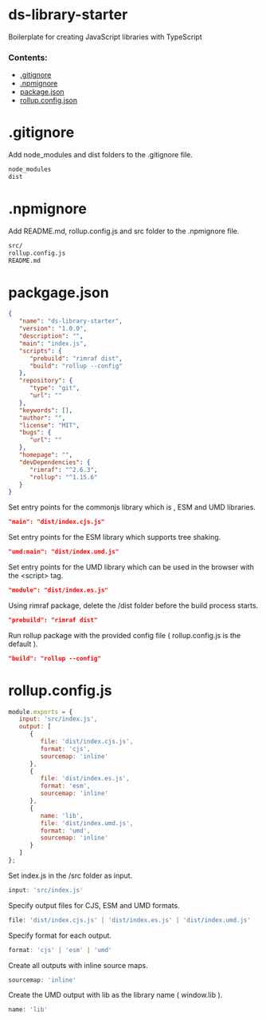 # ds-library-starter
Boilerplate for creating JavaScript libraries with TypeScript


### Contents:
- [.gitignore](#gitignore)
- [.npmignore](#npmignore)
- [package.json](#package)
- [rollup.config.json](#rollup)


<a id="gitignore"></a>
# .gitignore
Add node_modules and dist folders to the .gitignore file.
```md
node_modules
dist
```



<a id="npmignore"></a>
# .npmignore
Add README.md, rollup.config.js and src folder to the .npmignore file.
```md
src/
rollup.config.js
README.md
```




<a id="package"></a>
# packgage.json
```json
{
   "name": "ds-library-starter",
   "version": "1.0.0",
   "description": "",
   "main": "index.js",
   "scripts": {
      "prebuild": "rimraf dist",
      "build": "rollup --config"
   },
   "repository": {
      "type": "git",
      "url": ""
   },
   "keywords": [],
   "author": "",
   "license": "MIT",
   "bugs": {
      "url": ""
   },
   "homepage": "",
   "devDependencies": {
      "rimraf": "^2.6.3",
      "rollup": "^1.15.6"
   }
}
```

Set entry points for the commonjs library which is , ESM and UMD libraries. 
```json
"main": "dist/index.cjs.js"
```

Set entry points for the ESM library which supports tree shaking. 
```json
"umd:main": "dist/index.umd.js"
```

Set entry points for the UMD library which can be used in the browser with the \<script\> tag. 
```json
"module": "dist/index.es.js"
```

Using rimraf package, delete the /dist folder before the build process starts.
```json
"prebuild": "rimraf dist"
```

Run rollup package with the provided config file ( rollup.config.js is the default ).
```json
"build": "rollup --config"
```




<a id="rollup"></a>
# rollup.config.js
```js
module.exports = {
   input: 'src/index.js',
   output: [
      {
         file: 'dist/index.cjs.js',
         format: 'cjs',
         sourcemap: 'inline'
      },
      {
         file: 'dist/index.es.js',
         format: 'esm',
         sourcemap: 'inline'
      },
      {
         name: 'lib',
         file: 'dist/index.umd.js',
         format: 'umd',
         sourcemap: 'inline'
      }
   ]
};
```

Set index.js in the /src folder as input. 
```js
input: 'src/index.js'
```

Specify output files for CJS, ESM and UMD formats.
```js
file: 'dist/index.cjs.js' | 'dist/index.es.js' | 'dist/index.umd.js'
```

Specify format for each output.
```js
format: 'cjs' | 'esm' | 'umd'
```

Create all outputs with inline source maps.
```js
sourcemap: 'inline'
```

Create the UMD output with lib as the library name  ( window.lib ).
```js
name: 'lib'
```